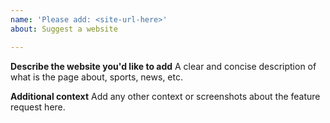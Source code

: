 ```yaml
---
name: 'Please add: <site-url-here>'
about: Suggest a website

---
```


**Describe the website you'd like to add**
A clear and concise description of what is the page about, sports, news, etc.

**Additional context**
Add any other context or screenshots about the feature request here.
